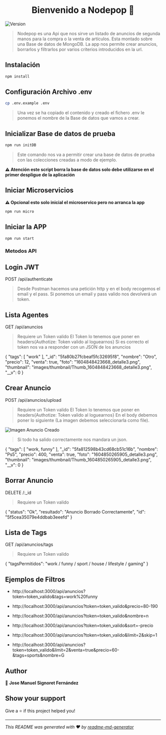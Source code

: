 <h1 align="center">Bienvenido a Nodepop 👋</h1>
<p>
  <img alt="Version" src="https://img.shields.io/badge/version-1.0.0-blue.svg?cacheSeconds=2592000" />
</p>

> Nodepop es una Api que nos sirve un listado de anuncios de segunda manos para la compra o la venta de artículos. Esta montado sobre una Base de datos de MongoDB. La app nos permite crear anuncios, borrarlos y filtrarlos por varios criterios introducidos en la url.

## Instalación

```sh
npm install
```

## Configuración Archivo .env

```sh
cp .env.example .env
```
> Una vez se ha copiado el contenido y creado el fichero .env le ponemos el nombre de la Base de datos que vamos a crear.

## Inicializar Base de datos de prueba

```sh
npm run initDB
```

> Este comando nos va a permitir crear una base de datos de prueba con las colecciones creadas a modo de ejemplo.

**⚠️ Atención este script borra la base de datos solo debe utilizarse en el primer despligue de la aplicación**

## Iniciar Microservicios

**⚠️ Opcional esto solo inicial el microservico pero no arranca la app**

```sh
npm run micro
```

## Iniciar la APP

```sh
npm run start
```

### Metodos API

## Login JWT

POST /api/authenticate

> Desde Postman hacemos una petición http y en el body recogemos el email y el pass.
> Si ponemos un email y pass valido nos devolverá un token.

## Lista Agentes

GET /api/anuncios

> Requiere un Token valido
> El Token lo tenemos que poner en headers{Authotize: Token valido al loguearnos}
> Si es correcto el token nos va a responder con un JSON de los anuncios

{
        "tags": [
            "work"
        ],
        "_id": "5fa80b27fcbeaf5fc32695f8",
        "nombre": "Otro",
        "precio": 12,
        "venta": true,
        "foto": "1604848423668_detalle3.png",
        "thumbnail": "images/thumbnail/Thumb_1604848423668_detalle3.png",
        "__v": 0
    }

## Crear Anuncio

POST /api/anuncios/upload

> Requiere un Token valido
> El Token lo tenemos que poner en headers{Authotize: Token valido al loguearnos}
> En el body debemos poner lo siguiente (La imagen debemos seleccionarla como file).

![Imagen Anuncio Creado](https://drive.google.com/uc?export=view&id=1cMNZHU_k5RlaT3djMPWgW4_EOl38W3MR)

> Si todo ha salido correctamente nos mandara un json.

{
    "tags": [
        "work, funny"
    ],
    "_id": "5fa812598b43cd68cb51c16b",
    "nombre": "Ps5",
    "precio": 400,
    "venta": true,
    "foto": "1604850265905_detalle3.png",
    "thumbnail": "images/thumbnail/Thumb_1604850265905_detalle3.png",
    "__v": 0
}

## Borrar Anuncio

DELETE /:_id

> Requiere un Token valido

{
    "status": "Ok",
    "resultado": "Anuncio Borrado Correctamente",
    "id": "5f5cea35079e4ddbab3eeefd"
}

## Lista de Tags

GET /api/anuncios/tags

> Requiere un Token valido

{
  "tagsPermitidos": "work / funny / sport / house / lifestyle / gaming"
}

## Ejemplos de Filtros

[comment]: # (Filtro Tags)
* http://localhost:3000/api/anuncios?token=token_valido&tags=work%20funny

[comment]: # (Filtro Precio)
* http://localhost:3000/api/anuncios?token=token_valido&precio=80-190

[comment]: # (Filtro Nombre)

* http://localhost:3000/api/anuncios?token=token_valido&nombre=n

[comment]: # (Filtro Orden Descendente)

* http://localhost:3000/api/anuncios?token=token_valido&sort=-precio

[comment]: # (Filtro Paginación)

* http://localhost:3000/api/anuncios?token=token_valido&limit=2&skip=1

[comment]: # (Filtro Varios)

* http://localhost:3000/api/anuncios?token=token_valido&limit=2&venta=true&precio=60-&tags=sports&nombre=G


## Author

👤 **Jose Manuel Signoret Fernández**


## Show your support

Give a ⭐️ if this project helped you!

***
_This README was generated with ❤️ by [readme-md-generator](https://github.com/kefranabg/readme-md-generator)_
